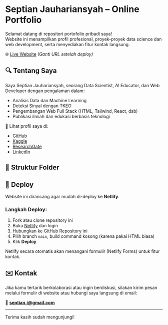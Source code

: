 # Septian Jauhariansyah – Online Portfolio

Selamat datang di repositori portofolio pribadi saya!  
Website ini menampilkan profil profesional, proyek-proyek data science dan web development, serta menyediakan fitur kontak langsung.

🌐 [Live Website](https://your-netlify-site.netlify.app) *(Ganti URL setelah deploy)*

## 🔍 Tentang Saya

Saya Septian Jauhariansyah, seorang Data Scientist, AI Educator, dan Web Developer dengan pengalaman dalam:

- Analisis Data dan Machine Learning
- Deteksi Sinyal dengan TKEO
- Pengembangan Web Full Stack (HTML, Tailwind, React, dsb)
- Publikasi ilmiah dan edukasi berbasis teknologi

📂 Lihat profil saya di:
- [GitHub](https://github.com/alchemista27)
- [Kaggle](https://www.kaggle.com/septianjauhariansyah)
- [ResearchGate](https://www.researchgate.net/profile/Septian-Jauhariansyah)
- [LinkedIn](https://www.linkedin.com/in/aku-septian)

## 📁 Struktur Folder
## 🚀 Deploy

Website ini dirancang agar mudah di-deploy ke **Netlify**.

### Langkah Deploy:

1. Fork atau clone repository ini
2. Buka [Netlify](https://netlify.com) dan login
3. Hubungkan ke GitHub Repository ini
4. Pilih branch `main`, build command kosong (karena pakai HTML biasa)
5. Klik **Deploy**

Netlify secara otomatis akan menangani formulir (Netlify Forms) untuk fitur kontak.

## ✉️ Kontak

Jika kamu tertarik berkolaborasi atau ingin berdiskusi, silakan kirim pesan melalui formulir di website atau hubungi saya langsung di email:

📧 **septian.j@gmail.com**

---

Terima kasih sudah mengunjungi!

